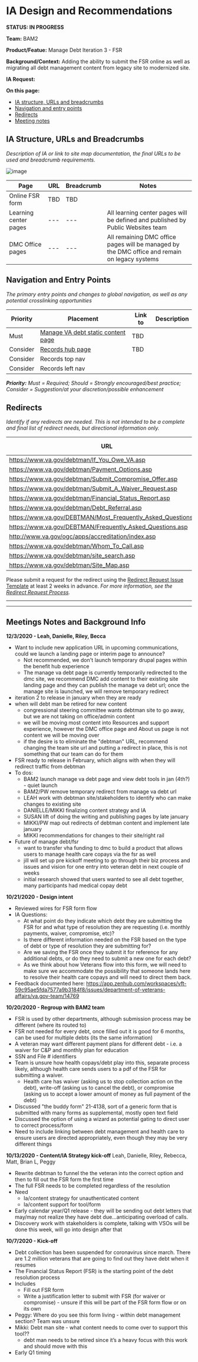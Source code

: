 # IA Design and Recommendations
**STATUS: IN PROGRESS**

**Team:** BAM2

**Product/Featue:**  Manage Debt Iteration 3 - FSR

**Background/Context:**   Adding the ability to submit the FSR online as well as migrating all debt management content from legacy site to modernized site. 

**IA Request:** 

**On this page:**
- [IA structure, URLs and breadcrumbs](#ia)
- [Navigation and entry points](#nav)
- [Redirects](#redirects)
- [Meeting notes](#notes)


## <a name="ia"></a>IA Structure, URLs and Breadcrumbs <br>
*Description of IA or link to site map documentation, the final URLs to be used and breadcrumb requirements.*

![image](https://user-images.githubusercontent.com/20994159/101087852-74fcbc00-3578-11eb-9520-7cc6b9dfa633.png)


Page | URL | Breadcrumb | Notes
--- | --- | --- | ---
Online FSR form | TBD | TBD | 
Learning center pages | --- | --- | All learning center pages will be defined and published by Public Websites team
DMC Office pages | --- | --- | All remaining DMC office pages will be managed by the DMC office and remain on legacy systems

## <a name="nav"></a>Navigation and Entry Points <br>
*The primary entry points and changes to global navigation, as well as any potential crosslinking opportunities*

Priority | Placement | Link to | Description
--- | --- | --- | ---
Must | [Manage VA debt static content page](www.va.gov/manage-va-debt/)   |  TBD | 
Consider | [Records hub page](www.va.gov/records/) | TBD | 
Consider | Records top nav | |
Consider | Records left nav | |

***Priority:** Must = Required; Should = Strongly encouraged/best practice; Consider = Suggestion/at your discretion/possible enhancement* 


## <a name="redirects"></a>Redirects <br>
*Identify if any redirects are needed.  This is not intended to be a complete and final list of redirect needs, but directional information only.*  

URL | Redirect to | Notes
--- | --- | ---
https://www.va.gov/debtman/If_You_Owe_VA.asp | TBD | 
https://www.va.gov/debtman/Payment_Options.asp | TBD | 
https://www.va.gov/debtman/Submit_Compromise_Offer.asp | TBD | 
https://www.va.gov/debtman/Submit_A_Waiver_Request.asp | TBD | 
https://www.va.gov/debtman/Financial_Status_Report.asp | TBD | 
https://www.va.gov/debtman/Debt_Referral.asp | TBD | 
https://www.va.gov/DEBTMAN/Most_Frequently_Asked_Questions.asp | TBD | 
https://www.va.gov/DEBTMAN/Frequently_Asked_Questions.asp | TBD | 
http://www.va.gov/ogc/apps/accreditation/index.asp  | TBD | 
https://www.va.gov/debtman/Whom_To_Call.asp | TBD | 
https://www.va.gov/debtman/site_search.asp | TBD | 
https://www.va.gov/debtman/Site_Map.asp | TBD | 



Please submit a request for the redirect using the [Redirect Request Issue Template](https://github.com/department-of-veterans-affairs/va.gov-team/issues/new?assignees=mnorthuis&labels=content-ia-team%2C+ia&template=redirect-request.md&title=Redirect+Request) at least 2 weeks in advance. 
*For more information, see the [Redirect Request Process](https://github.com/department-of-veterans-affairs/va.gov-team/blob/master/platform/information-architecture/request-redirect.md).*


<hr>
<hr>

## <a name="notes"></a>Meetings Notes and Background Info

**12/3/2020 - Leah, Danielle, Riley, Becca**
- Want to include new application URL in upcoming communications, could we launch a landing page or interim page to announce?
  - Not recommended, we don't launch temporary drupal pages within the benefit hub experience
  - The manage va debt page is currently temporarily redirected to the dmc site, we recommend DMC add content to their existing site landing page and they can publish the manage va debt url; once the manage site is launched, we will remove temporary redirect
- iteration 2 to release in january when they are ready
- when will debt man be retired for new content
  - congressional steering committee wants debtman site to go away, but we are not taking on office/admin content
  - we will be moving most content into Resources and support experience, however the DMC office page and About us page is not content we will be moving over
  - if the desire is to eliminate the "debtman" URL, recommend changing the team site url and putting a redirect in place, this is not something that our team can do for them
- FSR ready to release in February, which aligns with when they will redirect traffic from debtman
- To dos: 
  - BAM2 launch manage va debt page and view debt tools in jan (4th?) - quiet launch
  - BAM2/PW remove temporary redirect from manage va debt url
  - LEAH work with debtman site/stakeholders to identify who can make changes to existing site
  - DANIELLE/MIKKI finalizing content strategy and IA
  - SUSAN lift of doing the writing and publishing pages by late january
  - MIKKI/PW map out redirects of debtman content and implement late january
  - MIKKI recommendations for changes to their site/right rail
- Future of manage debt/fsr
  - want to transfer vha funding to dmc to build a product that allows users to manage health care copays via the fsr as well
  - jill will set up pre kickoff meeting to go through their biz process and issues and vision for one entry into veteran debt in next couple of weeks
  - initial research showed that users wanted to see all debt together, many participants had medical copay debt


**10/21/2020 - Design intent**
- Reviewed wires for FSR form flow
- IA Questions:
  - At what point do they indicate which debt they are submitting the FSR for and what type of resolution they are requesting (i.e. monthly payments, waiver, compromise, etc)?
  - Is there different information needed on the FSR based on the type of debt or type of resolution they are submitting for?
  - Are we saving the FSR once they submit it for reference for any additional debts, or do they need to submit a new one for each debt?
  - As we think about how Veterans flow into this form, we will need to make sure we accommodate the possibility that someone lands here to resolve their health care copays and will need to direct them back.
- Feedback documented here: https://app.zenhub.com/workspaces/vft-59c95ae5fda7577a9b3184f8/issues/department-of-veterans-affairs/va.gov-team/14769

**10/20/2020 - Regroup with BAM2 team**
- FSR is used by other departments, although submission process may be different (where its routed to)
- FSR not needed for every debt, once filled out it is good for 6 months, can be used for multiple debts (its the same information)
- A veteran may want different payment plans for different debt - i.e. a waiver for C&P and monthly plan for education
- SSN and File # identifiers
- Team is unsure how health copays/debt play into this, separate process likely, although health care sends users to a pdf of the FSR for submitting a waiver.  
  - Health care has waiver (asking us to stop collection action on the debt), write-off (asking us to cancel the debt), or compromise (asking us to accept a lower amount of money as full payment of the debt)
- Discussed "the buddy form" 21-4138, sort of a generic form that is submitted with many forms as supplemental, mostly open text field
- Discussed the option of using a wizard as potential gating to direct user to correct process/form
- Need to include linking between debt management and health care to ensure users are directed appropriately, even though they may be very different things



**10/13/2020 - Content/IA Strategy kick-off**  Leah, Danielle, Riley, Rebecca, Matt, Brian L, Peggy
- Rewrite debtman to funnel the the veteran into the correct option and then to fill out the FSR form the first time
- The full FSR needs to be completed regardless of the resolution
- Need
  - Ia/content strategy for unauthenticated content
  - Ia/content support for tool/form
- Early calendar year/Q1 release - they will be sending out debt letters that may/may not realize they have debt due…anticipating overload of calls.  
- Discovery work with stakeholders is complete, talking with VSOs will be done this week, will go into design after that


**10/7/2020 - Kick-off**
- Debt collection has been suspended for coronavirus since march. There are 1.2 million veterans that are going to find out they have debt when it resumes
- The Financial Status Report (FSR) is the starting point of the debt resolution process
- Includes
	- Fill out FSR form
	- Write a justification letter to submit with FSR (for waiver or compromise) - unsure if this will be part of the FSR form flow or on its own
- Peggy: Where do you see this form living - within debt management section?  Team was unsure
- Mikki: Debt man site - what content needs to come over to support this tool??
	- debt man needs to be retired since it’s a heavy focus with this work and should move with this
- Early Q1 timing
